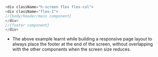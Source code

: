 ```js
<div className="h-screen flex flex-col">
<div className="flex-1">
//{body/header/main component}
</div>
//{footer component}
</div>
```
- The above example learnt while building a responsive page layout to always place the footer at the end of the screen, without overlapping with the other components when the screen size reduces.
